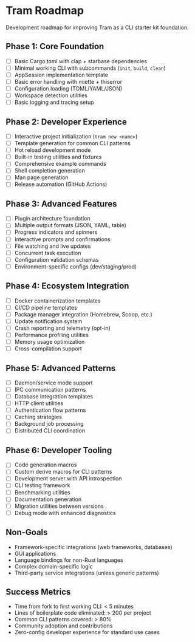 # Tram Roadmap

Development roadmap for improving Tram as a CLI starter kit foundation.

## Phase 1: Core Foundation
- [ ] Basic Cargo.toml with clap + starbase dependencies
- [ ] Minimal working CLI with subcommands (`init`, `build`, `clean`)
- [ ] AppSession implementation template
- [ ] Basic error handling with miette + thiserror
- [ ] Configuration loading (TOML/YAML/JSON)
- [ ] Workspace detection utilities
- [ ] Basic logging and tracing setup

## Phase 2: Developer Experience
- [ ] Interactive project initialization (`tram new <name>`)
- [ ] Template generation for common CLI patterns
- [ ] Hot reload development mode
- [ ] Built-in testing utilities and fixtures
- [ ] Comprehensive example commands
- [ ] Shell completion generation
- [ ] Man page generation
- [ ] Release automation (GitHub Actions)

## Phase 3: Advanced Features
- [ ] Plugin architecture foundation
- [ ] Multiple output formats (JSON, YAML, table)
- [ ] Progress indicators and spinners
- [ ] Interactive prompts and confirmations
- [ ] File watching and live updates
- [ ] Concurrent task execution
- [ ] Configuration validation schemas
- [ ] Environment-specific configs (dev/staging/prod)

## Phase 4: Ecosystem Integration
- [ ] Docker containerization templates
- [ ] CI/CD pipeline templates
- [ ] Package manager integration (Homebrew, Scoop, etc.)
- [ ] Update notification system
- [ ] Crash reporting and telemetry (opt-in)
- [ ] Performance profiling utilities
- [ ] Memory usage optimization
- [ ] Cross-compilation support

## Phase 5: Advanced Patterns
- [ ] Daemon/service mode support
- [ ] IPC communication patterns
- [ ] Database integration templates
- [ ] HTTP client utilities
- [ ] Authentication flow patterns
- [ ] Caching strategies
- [ ] Background job processing
- [ ] Distributed CLI coordination

## Phase 6: Developer Tooling
- [ ] Code generation macros
- [ ] Custom derive macros for CLI patterns
- [ ] Development server with API introspection
- [ ] CLI testing framework
- [ ] Benchmarking utilities
- [ ] Documentation generation
- [ ] Migration utilities between versions
- [ ] Debug mode with enhanced diagnostics

## Non-Goals
- Framework-specific integrations (web frameworks, databases)
- GUI applications
- Language bindings for non-Rust languages
- Complex domain-specific logic
- Third-party service integrations (unless generic patterns)

## Success Metrics
- Time from fork to first working CLI: < 5 minutes
- Lines of boilerplate code eliminated: > 200 per project
- Common CLI patterns covered: > 80%
- Community adoption and contributions
- Zero-config developer experience for standard use cases